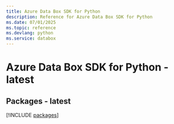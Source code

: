 ```yaml
---
title: Azure Data Box SDK for Python
description: Reference for Azure Data Box SDK for Python
ms.date: 07/01/2025
ms.topic: reference
ms.devlang: python
ms.service: databox
---
```

# Azure Data Box SDK for Python - latest
## Packages - latest
[!INCLUDE [packages](data-box-index.md)]